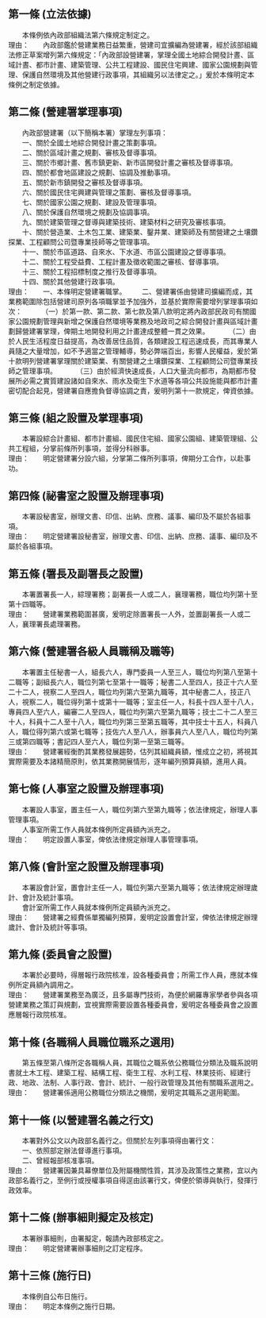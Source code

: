 第一條 (立法依據)
-----------------
　　本條例依內政部組織法第六條規定制定之。  
理由：　　內政部鑑於營建業務日益繁重，營建司宜擴編為營建署，經於該部組織法修正草案增列第六條規定：「內政部設營建署，掌理全國土地綜合開發計晝、區域計晝、都市計畫、建築管理、公共工程建設、國民住宅興建、國家公園規劃與管理、保護自然環境及其他營建行政事項，其組織另以法律定之。」爰於本條明定本條例之制定依據。

第二條 (營建署掌理事項)
-----------------------
　　內政部營建署（以下簡稱本署）掌理左列事項：  
　　一、關於全國土地綜合開發計畫之策劃事項。  
　　二、關於區域計畫之規劃、審核及督導事項。  
　　三、關於市鄉計畫、舊市鎮更新、新市區開發計畫之審核及督導事項。  
　　四、關於都會地區建設之規劃、協調及推動事項。  
　　五、關於新市鎮開發之審核及督導事項。  
　　六、關於國民住宅興建與管理之策劃、審核及督導事項。  
　　七、關於國家公園之規劃、建設及管理事項。  
　　八、關於保護自然環境之規劃及協調事項。  
　　九、關於建築管理之督導與建築技術、建築材料之研究及審核事項。  
　　十、關於營造業、土木包工業、建築業、鑿井業、建築師及有關營建之土壤鑽探業、工程顧問公司暨專業技師等之管理事項。  
　　十一、關於市區道路、自來水、下水道、市區公園建設之督導事項。  
　　十二、關於工程受益費、工程計畫及徵收範圍之審核、督導事項。  
　　十三、關於工程招標制度之推行及督導事項。  
　　十四、關於其他營建行政事項。  
理由：　　一、本條明定營建署職掌。
　　二、營建署係由營建司擴編而成，其業務範圍除包括營建司原列各項職掌並予加強外，並基於實際需要增列掌理事項如次：
　　　（一）於第一款、第二款、第七款及第八款明定將內政部民政司有關國家公園規劃管理與新增之保護自然環境等業務及地政司之綜合開發計畫與區域計畫劃歸營建署掌理，俾期土地開發利用之計畫達成整體一貫之效果。
　　　（二）由於人民生活程度日益提高，為改善居住品質，各類建設工程迅速成長，而其專業人員隨之大量增加，如不予適當之管理輔導，勢必弊端百出，影響人民權益，爰於第十款明列營建署掌理關於建築業、有關營建之土壤鑽探業、工程顧問公司暨專業技師之管理事項。
　　　（三）由於經濟快速成長，人口大量流向都市，為期都市發展所必需之實質建設諸如自來水、雨水及衛生下水道等各項公共設施能與都市計畫密切配合起見，營建署自應擔負督導協調之責，爰明列第十一款規定，俾資依據。

第三條 (組之設置及掌理事項)
---------------------------
　　本署設綜合計畫組、都市計畫組、國民住宅組、國家公園組、建築管理組、公共工程組，分掌前條所列事項，並得分科辦事。  
理由：　　明定營建署分設六組，分掌第二條所列事項，俾期分工合作，以赴事功。

第四條 (祕書室之設置及辦理事項)
-------------------------------
　　本署設秘書室，辦理文書、印信、出納、庶務、議事、編印及不屬於各組事項。  
理由：　　明定營建署設秘書室，辦理文書、印信、出納、庶務、議事、編印及不屬於各組事項。

第五條 (署長及副署長之設置)
---------------------------
　　本署置署長一人，綜理署務；副署長一人或二人，襄理署務，職位均列第十至第十四職等。  
理由：　　營建署業務範圍甚廣，爰明定除置署長一人外，並置副署長一人或二人，襄理署長處理署務。

第六條 (營建署各級人員職稱及職等)
---------------------------------
　　本署置主任秘書一人，組長六人，專門委員一人至三人，職位均列第八至第十二職等；副組長六人，職位列第七至第十一職等；秘書二人至四人，技正十六人至二十二人，視察二人至四人，職位均列第六至第九職等，其中秘書二人，技正八人，視察二人，職位得列第十或第十一職等；室主任一人，科長十四人至十八人，專員四人至六人，編審二人至四人，職位均列第六至第九職等；技士二十二人至三十人，科員十二人至十八人，職位均列第三至第五職等，其中技士十五人，科員八人，職位得列第六或第七職等；技佐六人至八人，辦事員六人至八人，職位均列第三或第四職等；書記四人至六人，職位列第一至第三職等。  
理由：　　營建署經衡酌其業務發展趨勢，估列其組織員額，惟成立之初，將視其實際需要及本諸精簡原則，依其業務開展情形，逐年編列預算員額，進用人員。

第七條 (人事室之設置及辦理事項)
-------------------------------
　　本署設人事室，置主任一人，職位列第六至第九職等；依法律規定，辦理人事管理事項。  
　　人事室所需工作人員就本條例所定員額內派充之。  
理由：　　明定設置人事室，俾依法律規定辦理人事管理事項。

第八條 (會計室之設置及辦理事項)
-------------------------------
　　本署設會計室，置會計主任一人，職位列第六至第九職等；依法律規定辦理歲計、會計及統計事項。  
　　會計室所需工作人員就本條例所定員額內派充之。  
理由：　　營建署之經費係單獨編列預算，爰明定設置會計室，俾依法律規定辦理歲計、會計及統計等事項。

第九條 (委員會之設置)
---------------------
　　本署於必要時，得層報行政院核准，設各種委員會；所需工作人員，應就本條例所定員額內調用之。  
理由：　　營建署業務至為廣泛，且多屬專門技術，為便於網羅專家學者參與各項營建業務之策訂與規劃，宜視實際需要設置各種委員會，爰明定各種委員會之設置應層報行政院核准。

第十條 (各職稱人員職位職系之選用)
---------------------------------
　　第五條至第八條所定各職稱人員，其職位之職系依公務職位分類法及職系說明書就土木工程、建築工程、結構工程、衛生工程、水利工程、林業技術、經建行政、地政、法制、人事行政、會計、統計、一般行政管理及其他有關職系選用之。  
理由：　　營建署係適用公務職位分類法之機關，爰明定其職系之選用範圍。

第十一條 (以營建署名義之行文)
-----------------------------
　　本署對外公文以內政部名義行之。但關於左列事項得由署行文：  
　　一、依照部定辦法督導進行事項。  
　　二、曾經報部核准事項。  
理由：　　營建署因兼具幕僚單位及附屬機關性質，其涉及政策性之業務，宜以內政部名義行之，至例行或授權事項自得逕由該署行文，俾便於領導與執行，發揮行政效率。

第十二條 (辦事細則擬定及核定)
-----------------------------
　　本署辦事細則，由署擬定，報請內政部核定之。  
理由：　　明定營建署辦事細則之訂定程序。

第十三條 (施行日)
-----------------
　　本條例自公布日施行。  
理由：　　明定本條例之施行日期。